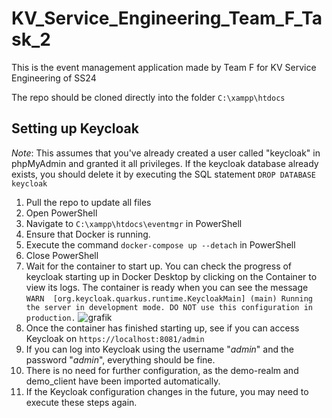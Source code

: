 # KV_Service_Engineering_Team_F_Task_2
This is the event management application made by Team F for KV Service Engineering of SS24

The repo should be cloned directly into the folder ```C:\xampp\htdocs```

## Setting up Keycloak
*Note*: This assumes that you've already created a user called "keycloak" in phpMyAdmin and granted it all privileges. If the keycloak database already exists, you should delete it by executing the SQL statement ```DROP DATABASE keycloak```

1) Pull the repo to update all files
2) Open PowerShell
3) Navigate to ```C:\xampp\htdocs\eventmgr``` in PowerShell
4) Ensure that Docker is running.
5) Execute the command ```docker-compose up --detach``` in PowerShell
6) Close PowerShell
7) Wait for the container to start up. You can check the progress of keycloak starting up in Docker Desktop by clicking on the Container to view its logs. The container is ready when you can see the message ```WARN  [org.keycloak.quarkus.runtime.KeycloakMain] (main) Running the server in development mode. DO NOT use this configuration in production.```
![grafik](https://github.com/k12119624/eventmgr/assets/122382776/b143dc0d-1581-43a3-a7a5-b7bda528b0ee)
8) Once the container has finished starting up, see if you can access Keycloak on ```https://localhost:8081/admin```
9) If you can log into Keycloak using the username "_admin_" and the password "_admin_", everything should be fine.
10) There is no need for further configuration, as the demo-realm and demo_client have been imported automatically.
11) If the Keycloak configuration changes in the future, you may need to execute these steps again.
